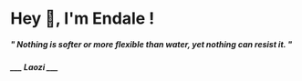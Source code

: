 <h1 title="head"> Hey 👋, I'm Endale !</h1>

**<h5><i>" Nothing is softer or more flexible than water, yet nothing can resist it. "</i></h5>**

*<b>___ Laozi ___</b>*
